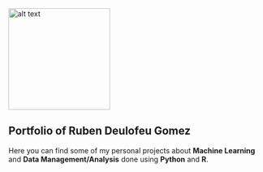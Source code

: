 <img src="https://www.publicdomainpictures.net/pictures/100000/velka/tree-1409159715eln.jpg" alt="alt text" width="200">

## Portfolio of Ruben Deulofeu Gomez 

Here you can find some of my personal projects about **Machine Learning** and **Data Management/Analysis** done using **Python** and **R**.
